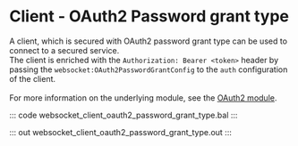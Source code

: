 # Client - OAuth2 Password grant type

A client, which is secured with OAuth2 password grant type can be used to
connect to a secured service.<br/>
The client is enriched with the `Authorization: Bearer <token>` header by
passing the `websocket:OAuth2PasswordGrantConfig` to the `auth` configuration of
the client.<br/><br/>
For more information on the underlying module,
see the [OAuth2 module](https://lib.ballerina.io/ballerina/oauth2/latest/).

::: code websocket_client_oauth2_password_grant_type.bal :::

::: out websocket_client_oauth2_password_grant_type.out :::